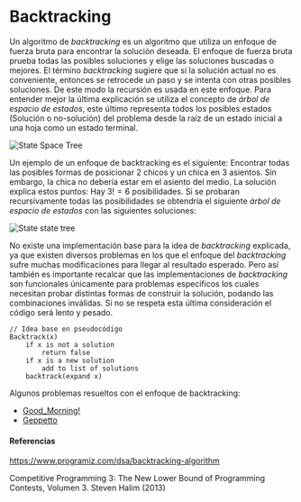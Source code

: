 # Backtracking
Un algoritmo de *backtracking* es un algoritmo que utiliza un enfoque de fuerza bruta para encontrar la solución deseada. El enfoque de fuerza bruta prueba todas las posibles soluciones y elige las soluciones buscadas o mejores.
El término *backtracking* sugiere que si la solución actual no es conveniente, entonces se retrocede un paso y se intenta con otras posibles soluciones. De este modo la recursión es usada en este enfoque. Para entender mejor la última explicación se utiliza el concepto de *árbol de espacio de estados*, este último representa todos los posibles estados (Solución o no-solución) del problema desde la raíz de un estado inicial a una hoja como un estado terminal.

![State Space Tree](https://cdn.programiz.com/sites/tutorial2program/files/ba-state-space-tree.png)

Un ejemplo de un enfoque de backtracking es el siguiente: Encontrar todas las posibles formas de posicionar 2 chicos y un chica en 3 asientos. Sin embargo, la chica no debería estar em el asiento del medio. La solución explica estos puntos: Hay $3! = 6$ posibilidades. Si se probaran recursivamente todas las posibilidades se obtendría el siguiente *árbol de espacio de estados* con las siguientes soluciones:

![State state tree](https://cdn.programiz.com/sites/tutorial2program/files/ba-state-state-tree-example.png)

No existe una implementación base para la idea de *backtracking* explicada, ya que existen diversos problemas en los que el enfoque del *backtracking* sufre muchas modificaciones para llegar al resultado esperado. Pero así también es importante recalcar que las implementaciones de *backtracking* son funcionales únicamente para problemas específicos los cuales necesitan probar distintas formas de construir la solución, podando las combinaciones inválidas. Si no se respeta esta última consideración el código será lento y pesado.

```
// Idea base en pseudocódigo
Backtrack(x)
    if x is not a solution
        return false
    if x is a new solution
        add to list of solutions
    backtrack(expand x)
```

Algunos problemas resueltos con el enfoque de backtracking:

* [Good_Morning!](https://github.com/AnderMichael/Algoritmica/blob/main/Backtracking/Problemas/E-GoodMorning.cpp)
* [Geppetto](https://github.com/AnderMichael/Algoritmica/blob/main/Backtracking/Problemas/F-Geppetto.py)

#### Referencias

https://www.programiz.com/dsa/backtracking-algorithm

Competitive Programming 3: The New Lower Bound of Programming Contests, Volumen 3. Steven Halim (2013)